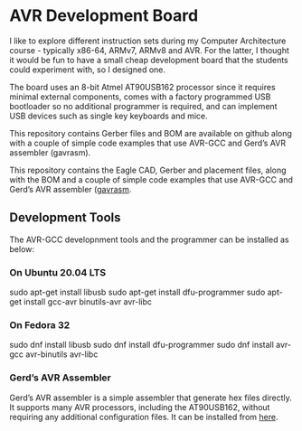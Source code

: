 # AVR Development Board

I like to explore different instruction sets during my Computer Architecture course - typically x86-64, ARMv7, ARMv8 and AVR. For the latter, I thought it would be fun to have a small cheap development board that the students could experiment with, so I designed one.

The board uses an 8-bit Atmel AT90USB162 processor since it requires minimal external components, comes with a factory programmed USB bootloader so no additional programmer is required, and can implement USB devices such as single key keyboards and mice.


This repository contains Gerber files and BOM are available on github along with a couple of simple code examples that use AVR-GCC and Gerd’s AVR assembler (gavrasm).

This repository contains the Eagle CAD, Gerber and placement files, along with the BOM and a couple of simple code examples that use AVR-GCC and Gerd’s AVR assembler ([gavrasm](http://www.avr-asm-tutorial.net/gavrasm/index_en.html).

## Development Tools

The AVR-GCC developnment tools and the programmer can be installed as below:

### On Ubuntu 20.04 LTS

sudo apt-get install libusb
sudo apt-get install dfu-programmer
sudo apt-get install gcc-avr binutils-avr avr-libc

### On Fedora 32

sudo dnf install libusb
sudo dnf install dfu-programmer
sudo dnf install avr-gcc avr-binutils avr-libc

### Gerd’s AVR Assembler

Gerd’s AVR assembler is a simple assembler that generate hex files directly. It supports many AVR processors, including the AT90USB162, without requiring any additional configuration files. It can be installed from [here](http://www.avr-asm-tutorial.net/gavrasm/index_en.html).
